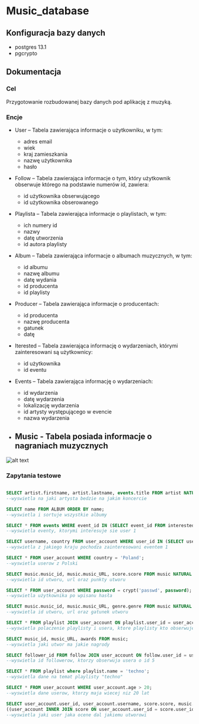 # Music_database

## Konfiguracja bazy danych
  - postgres 13.1
  -  pgcrypto 
  
  
  ## Dokumentacja
  
  ### Cel
  
  Przygotowanie rozbudowanej bazy danych pod aplikację z muzyką. 
  
  
  ### Encje
  
- User – Tabela zawierająca informacje o użytkowniku, w tym:
	- adres email
	- wiek	
	- kraj zamieszkania 
	- nazwę użytkownika
	- hasło
		
- Follow – Tabela zawierająca informacje o tym, który użytkownik obserwuje którego na podstawie numerów id, zawiera:
	- id użytkownika obserwującego
	- id użytkownika obserowanego
		
- Playlista – Tabela zawierająca informacje o playlistach, w tym:
	- ich numery id
	- nazwy
	- datę utworzenia
	- id autora playlisty
		
- Album – Tabela zawierająca informacje o albumach muzycznych, w tym:
	- id albumu
	- nazwę albumu
	- datę wydania
	- id producenta
	- id playlisty
		
- Producer – Tabela zawierająca informacje o producentach:
	- id producenta
	- nazwę producenta
	- gatunek
	- datę
		
- Iterested – Tabela zawierająca informację o wydarzeniach, którymi zainteresowani są użytkownicy:
	- id użytkownika
	- id eventu
		
- Events – Tabela zawierająca informację o wydarzeniach:
	- id wydarzenia
	- datę wydarzenia
	- lokalizację wydarzenia
	- id artysty występującego w evencie
	- nazwa wydarzenia
	
- Music - Tabela posiada informacje o nagraniach muzycznych
	- 
	


![alt text](../main/127189281_400856931109321_7668519763450585592_n.png?raw=true)


### Zapytania testowe
```SQL

SELECT artist.firstname, artist.lastname, events.title FROM artist NATURAL JOIN events;
--wyswietla na jaki artysta bedzie na jakim koncercie

SELECT name FROM ALBUM ORDER BY name;
--wyswietla i sortuje wszystkie albumy

SELECT * FROM events WHERE event_id IN (SELECT event_id FROM interested WHERE user_id=1);
--wyswietla eventy, ktorymi interesuje sie user 1

SELECT username, country FROM user_account WHERE user_id IN (SELECT user_id FROM interested WHERE event_id=1);
--wyswietla z jakiego kraju pochodza zainteresowani eventem 1

SELECT * FROM user_account WHERE country = 'Poland';
--wyswietla userow z Polski

SELECT music.music_id, music.music_URL, score.score FROM music NATURAL JOIN score;
--wyswietla id utworu, url oraz punkty utworu

SELECT * FROM user_account WHERE password = crypt('passwd', password);
--wyswietla użytkownika po wpisanu hasła

SELECT music.music_id, music.music_URL, genre.genre FROM music NATURAL JOIN genre;
--wyswietla id utworu, url oraz gatunek utworu

SELECT * FROM playlist JOIN user_account ON playlist.user_id = user_account.user_id;
--wyswietla polaczenie playlisty i usera, ktore playlisty kto obserwuje

SELECT music_id, music_URL, awards FROM music;
--wyswietla jaki utwor ma jakie nagrody

SELECT follower_id FROM follow JOIN user_account ON follow.user_id = user_account.user_id WHERE user_account.user_id = 5;
--wyswietla id followerow, ktorzy obserwuja usera o id 5

SELECT * FROM playlist where playlist.name = 'techno';
--wyswietla dane na temat playlisty "techno"

SELECT * FROM user_account WHERE user_account.age > 20;
--wyswietla dane userow, ktorzy maja wiecej niz 20 lat

SELECT user_account.user_id, user_account.username, score.score, music.music_id, music.music_URL FROM 
((user_account INNER JOIN score ON user_account.user_id = score.user_id)INNER JOIN music ON music.music_id = score.user_id);
--wyswietla jaki user jaka ocene dal jakiemu utworowi

```
